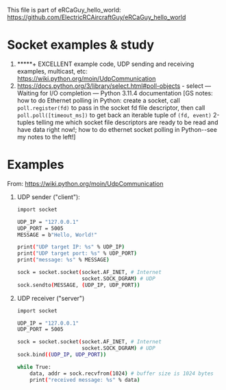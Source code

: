This file is part of eRCaGuy_hello_world: https://github.com/ElectricRCAircraftGuy/eRCaGuy_hello_world


# Socket examples & study

1. \*\*\*\*\*+ EXCELLENT example code, UDP sending and receiving examples, multicast, etc: https://wiki.python.org/moin/UdpCommunication
1. https://docs.python.org/3/library/select.html#poll-objects - select — Waiting for I/O completion — Python 3.11.4 documentation [GS notes: how to do Ethernet polling in Python: create a socket, call `poll.register(fd)` to pass in the socket fd file descriptor, then call `poll.poll([timeout_ms])` to get back an iterable tuple of `(fd, event)` 2-tuples telling me which socket file descriptors are ready to be read and have data right now!; how to do ethernet socket polling in Python--see my notes to the left!]


# Examples


From: https://wiki.python.org/moin/UdpCommunication

1. UDP sender ("client"):
    ```bash
    import socket

    UDP_IP = "127.0.0.1"
    UDP_PORT = 5005
    MESSAGE = b"Hello, World!"

    print("UDP target IP: %s" % UDP_IP)
    print("UDP target port: %s" % UDP_PORT)
    print("message: %s" % MESSAGE)

    sock = socket.socket(socket.AF_INET, # Internet
                         socket.SOCK_DGRAM) # UDP
    sock.sendto(MESSAGE, (UDP_IP, UDP_PORT))
    ```

1. UDP receiver ("server")
    ```bash
    import socket

    UDP_IP = "127.0.0.1"
    UDP_PORT = 5005

    sock = socket.socket(socket.AF_INET, # Internet
                         socket.SOCK_DGRAM) # UDP
    sock.bind((UDP_IP, UDP_PORT))

    while True:
        data, addr = sock.recvfrom(1024) # buffer size is 1024 bytes
        print("received message: %s" % data)
    ```

